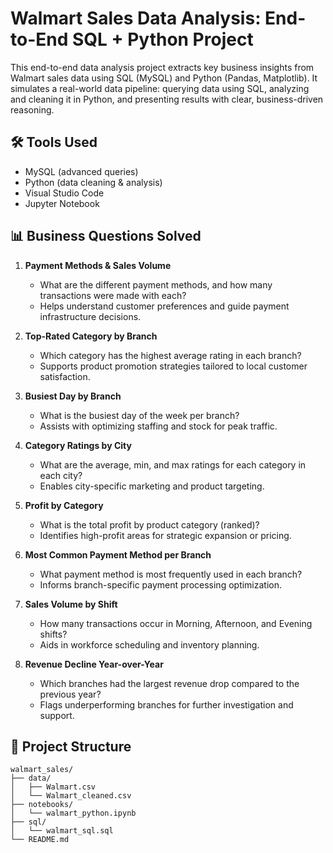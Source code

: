 # Walmart Sales Data Analysis: End-to-End SQL + Python Project

This end-to-end data analysis project extracts key business insights from Walmart sales data using SQL (MySQL) and Python (Pandas, Matplotlib). It simulates a real-world data pipeline: querying data using SQL, analyzing and cleaning it in Python, and presenting results with clear, business-driven reasoning.

## 🛠 Tools Used
- MySQL (advanced queries)
- Python (data cleaning & analysis)
- Visual Studio Code
- Jupyter Notebook

## 📊 Business Questions Solved

1. **Payment Methods & Sales Volume**
   - What are the different payment methods, and how many transactions were made with each?
   - Helps understand customer preferences and guide payment infrastructure decisions.

2. **Top-Rated Category by Branch**
   - Which category has the highest average rating in each branch?
   - Supports product promotion strategies tailored to local customer satisfaction.

3. **Busiest Day by Branch**
   - What is the busiest day of the week per branch?
   - Assists with optimizing staffing and stock for peak traffic.

4. **Category Ratings by City**
   - What are the average, min, and max ratings for each category in each city?
   - Enables city-specific marketing and product targeting.

5. **Profit by Category**
   - What is the total profit by product category (ranked)?
   - Identifies high-profit areas for strategic expansion or pricing.

6. **Most Common Payment Method per Branch**
   - What payment method is most frequently used in each branch?
   - Informs branch-specific payment processing optimization.

7. **Sales Volume by Shift**
   - How many transactions occur in Morning, Afternoon, and Evening shifts?
   - Aids in workforce scheduling and inventory planning.

8. **Revenue Decline Year-over-Year**
   - Which branches had the largest revenue drop compared to the previous year?
   - Flags underperforming branches for further investigation and support.

## 📂 Project Structure
```text
walmart_sales/
├── data/
│   ├── Walmart.csv
│   └── Walmart_cleaned.csv
├── notebooks/
│   └── walmart_python.ipynb
├── sql/
│   └── walmart_sql.sql
└── README.md


